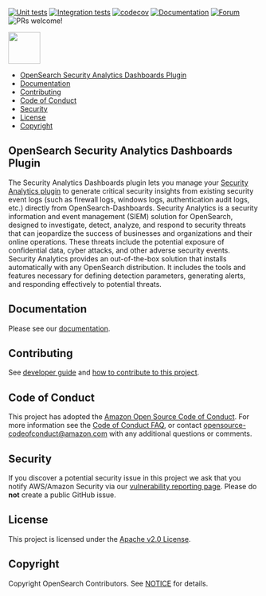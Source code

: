 [![Unit tests](https://github.com/opensearch-project/security-analytics-dashboards-plugin/workflows/Unit%20tests%20workflow/badge.svg)](https://github.com/opensearch-project/security-analytics-dashboards-plugin/actions?query=workflow%3A%22Unit+tests+workflow%22)
[![Integration tests](https://github.com/opensearch-project/security-analytics-dashboards-plugin/workflows/Cypress%20integration%20tests%20workflow/badge.svg)](https://github.com/opensearch-project/security-analytics-dashboards-plugin/actions/workflows/cypress-workflow.yml?query=workflow%3A%22Cypress+integration+tests+workflow%22)
[![codecov](https://codecov.io/gh/opensearch-project/security-analytics-dashboards-plugin/branch/main/graph/badge.svg)](https://codecov.io/gh/opensearch-project/security-analytics-dashboards-plugin)
[![Documentation](https://img.shields.io/badge/doc-reference-blue)](https://opensearch.org/docs/security-analytics-plugin/index/)
[![Forum](https://img.shields.io/badge/chat-on%20forums-blue)](https://discuss.opendistrocommunity.dev/c/Use-this-category-for-all-questions-around-machine-learning-plugins)
![PRs welcome!](https://img.shields.io/badge/PRs-welcome!-success)

<img src="https://opensearch.org/assets/img/opensearch-logo-themed.svg" height="64px">

- [OpenSearch Security Analytics Dashboards Plugin](#opensearch-security-analytics-dashboards-plugin)
- [Documentation](#documentation)
- [Contributing](#contributing)
- [Code of Conduct](#code-of-conduct)
- [Security](#security)
- [License](#license)
- [Copyright](#copyright)

## OpenSearch Security Analytics Dashboards Plugin

The Security Analytics Dashboards plugin lets you manage your [Security Analytics plugin](https://github.com/opensearch-project/security-analytics) to generate critical security insights from existing security event logs (such as firewall logs, windows logs, authentication audit logs, etc.) directly from OpenSearch-Dashboards. Security Analytics is a security information and event management (SIEM) solution for OpenSearch, designed to investigate, detect, analyze, and respond to security threats that can jeopardize the success of businesses and organizations and their online operations. These threats include the potential exposure of confidential data, cyber attacks, and other adverse security events. Security Analytics provides an out-of-the-box solution that installs automatically with any OpenSearch distribution. It includes the tools and features necessary for defining detection parameters, generating alerts, and responding effectively to potential threats.

## Documentation

Please see our [documentation](https://opensearch.org/docs/security-analytics-plugin/index/).

## Contributing

See [developer guide](DEVELOPER_GUIDE.md) and [how to contribute to this project](CONTRIBUTING.md).

## Code of Conduct

This project has adopted the [Amazon Open Source Code of Conduct](CODE_OF_CONDUCT.md). For more information see the [Code of Conduct FAQ](https://aws.github.io/code-of-conduct-faq), or contact [opensource-codeofconduct@amazon.com](mailto:opensource-codeofconduct@amazon.com) with any additional questions or comments.

## Security

If you discover a potential security issue in this project we ask that you notify AWS/Amazon Security via our [vulnerability reporting page](http://aws.amazon.com/security/vulnerability-reporting/). Please do **not** create a public GitHub issue.

## License

This project is licensed under the [Apache v2.0 License](LICENSE).

## Copyright

Copyright OpenSearch Contributors. See [NOTICE](NOTICE) for details.

